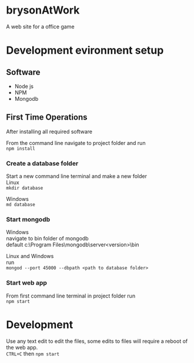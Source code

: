# brysonAtWork
A web site for a office game

# Development evironment setup
## Software
- Node js
- NPM
- Mongodb

## First Time Operations
After installing all required software

From the command line navigate to project folder and run      
```npm install```


### Create a database folder
Start a new command line terminal and make a new folder   
Linux   
```mkdir database```

Windows   
```md database```

### Start mongodb
Windows  
navigate to bin folder of mongodb  
default c:\Program Files\mongodb\server\<version>\bin 

Linux and Windows  
run  
```mongod --port 45000 --dbpath <path to database folder>```

### Start web app
From first command line terminal in project folder   run  
```npm start```

# Development
Use any text edit to edit the files, some edits to files will require a reboot of the web app.  
```CTRL+C``` then ```npm start```
